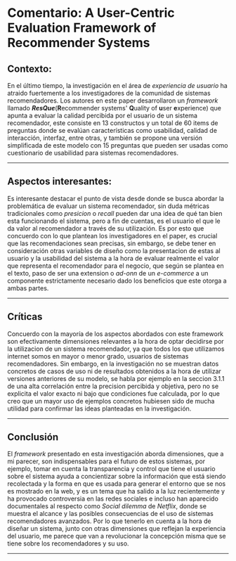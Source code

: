 # Comentario: A User-Centric Evaluation Framework of Recommender Systems

## Contexto:

En el último tiempo, la investigación en el área de *experiencia de usuario* ha atraido fuertemente a los investigadores de la comunidad de sistemas recomendadores. Los autores en este paper desarrollaron un *framework* llamado ***ResQue***(**R**ecommender systems' **Q**uality of **u**ser **e**xperience) que apunta a evaluar la calidad percibida por el usuario de un sistema recomendador, este consiste en 13 constructos y un total de 60 items de preguntas donde se evalúan características como usabilidad, calidad de interacción, interfaz, entre otras, y también se propone una versión simplificada de este modelo con 15 preguntas que pueden ser usadas como cuestionario de usabilidad para sistemas recomendadores.

---
## Aspectos interesantes:

Es interesante destacar el punto de vista desde donde se busca abordar la problemática de evaluar un sistema recomendador, sin duda métricas tradicionales como *presicion* o *recall* pueden dar una idea de qué tan bien esta funcionando el sistema, pero a fin de cuentas, es el usuario el que le da valor al recomendador a través de su utilización. Es por esto que concuerdo con lo que plantean los investigadores en el paper, es crucial que las recomendaciones sean precisas, sin embargo, se debe tener en consideración otras variables de diseño como la presentacion de estas al usuario y la usabilidad del sistema a la hora de evaluar realmente el valor que representa el recomendador para el negocio, que según se plantea en el texto, paso de ser una extension o *ad-onn*  de un *e-commerce* a un componente estrictamente necesario dado los beneficios que este otorga a ambas partes.

---
## Críticas

Concuerdo con la mayoría de los aspectos abordados con este framework son efectivamente dimensiones relevantes a la hora de optar decidirse por la utilizacion de un sistema recomendador, ya que todos los que utilizamos internet somos en mayor o menor grado, usuarios de sistemas recomendadores. Sin embargo, en la investigación no se muestran datos concretos de casos de uso ni de resultados obtenidos a la hora de utilizar versiones anteriores de su modelo, se habla por ejemplo en la seccion 3.1.1 de una alta correlación entre la precision percibida y objetiva, pero no se explicita el valor exacto ni bajo que condiciones fue calculada, por lo que creo que un mayor uso de ejemplos concretos hubiesen sido de mucha utilidad para confirmar las ideas planteadas en la investigación.

---

## Conclusión

El *framework* presentado en esta investigación aborda dimensiones, que a mi parecer, son indispensables para el futuro de estos sistemas, por ejemplo, tomar en cuenta la transparencia y control que tiene el usuario sobre el sistema ayuda a concientizar sobre la información que está siendo recolectada y la forma en que es usada para generar el entorno que se nos es mostrado en la web, y es un tema que ha salido a la luz recientemente y ha provocado controversia en las redes sociales e incluso han aparecido documentales al respecto como *Social dilemma* de *Netflix*, donde se muestra el alcance y las posibles consecuencias de el uso de sistemas recomendadores avanzados. Por lo que tenerlo en cuenta a la hora de diseñar un sistema, junto con otras dimensiones que reflejan la experiencia del usuario, me parece que van a revolucionar la concepción misma que se tiene sobre los recomendadores y su uso. 

---